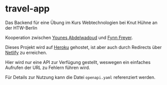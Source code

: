 # travel-app

Das Backend für eine Übung im Kurs Webtechnologien bei Knut Hühne an der HTW-Berlin

Kooperation zwischen [Younes Abdelwadoud](https://github.com/Lechiffre2110) und [Fynn Freyer](https://github.com/FynnFreyer).

Dieses Projekt wird auf [Heroku](https://htw-travel-app.herokuapp.com) gehostet, ist aber auch durch Redirects über [Netlify](https://htw-berlin-webtech-freyer-abdelwadoud.netlify.app/) zu erreichen.

Hier wird nur eine API zur Verfügung gestellt, weswegen ein einfaches Aufrufen der URL zu Fehlern führen wird.

Für Details zur Nutzung kann die Datei `openapi.yaml` referenziert werden.
